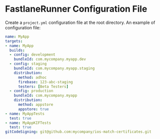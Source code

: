 # FastlaneRunner Configuration File
Create a `project.yml` configuration file at the root directory.
An example of configuration file:
```yml
name: MyApp
targets:
- name: MyApp
  builds:
  - config: development
    bundleId: com.mycompany.myapp.dev
  - config: staging
    bundleId: com.mycompany.myapp.staging
    distribution:
      method: adhoc
      firebase: 123-abc-staging
      testers: [Beta Testers]
  - config: production
    bundleId: com.mycompany.myapp
    distribution:
      method: appstore
      appstore: true
- name: MyAppTests
  test: true
- name: MyAppKIFTests
  test: true
gitCodeSigning: git@github.com:mycompany/ios-match-certificates.git
```
